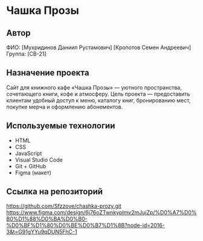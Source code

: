 # Чашка Прозы

## Автор
ФИО: [Мухридинов Даниил Рустамович]  [Кропотов Семен Андреевич]
Группа: [СВ-21]
## Назначение проекта
Сайт для книжного кафе «Чашка Прозы» — уютного пространства, сочетающего книги, кофе и атмосферу. Цель проекта — предоставить клиентам удобный доступ к меню, каталогу книг, бронированию мест, покупке мерча и оформлению абонементов.

## Используемые технологии
- HTML
- CSS
- JavaScript
- Visual Studio Code
- Git + GitHub
- Figma (макет)

## Ссылка на репозиторий
https://github.com/Sfzzove/chashka-prozy.git
https://www.figma.com/design/6j76oZTwnkypImv2mJujZp/%D0%A7%D0%B0%D1%88%D0%BA%D0%B0-%D0%BF%D1%80%D0%BE%D0%B7%D1%8B?node-id=2016-3&t=G91gYYu9qDUN5FhC-1

